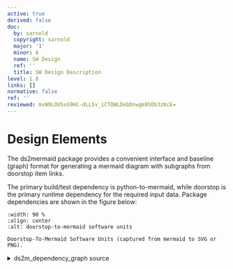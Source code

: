 ```yaml
---
active: true
derived: false
doc:
  by: sarnold
  copyright: sarnold
  major: '1'
  minor: A
  name: SW Design
  ref: ''
  title: SW Design Description
level: 1.0
links: []
normative: false
ref: ''
reviewed: mvW9LOU5xG9HC-dLL5v_iCTOWLDebDnwgm9SOb3zKcE=
---
```


# Design Elements

The ds2mermaid package provides a convenient interface and baseline
(graph) format for generating a mermaid diagram with subgraphs from
doorstop item links.

The primary build/test dependency is python-to-mermaid, while
doorstop is the primary runtime dependency for the required input
data. Package dependencies are shown in the figure below:

```{figure} assets/ds2m_dependency_graph.svg
:width: 90 %
:align: center
:alt: doorstop-to-mermaid software units

Doorstop-To-Mermaid Software Units (captured from mermaid to SVG or PNG).
```


<details>
  <summary>ds2m_dependency_graph source</summary>
  ds2mermaid dependency graph showing primary software units.

```mermaid
  graph TB
    subgraph id1[Packages]
      subgraph id2[Dependencies]
        A(ds2mermaid)
        B(python-to-mermaid)
        C(munch)
        D{doorstop}
      end
    end
    A ==> B & C
    D ==> A
    A -.-> D
```
</details>
